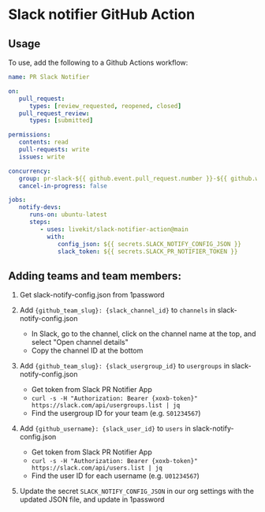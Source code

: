 # Slack notifier GitHub Action

## Usage

To use, add the following to a Github Actions workflow:

```yaml
name: PR Slack Notifier

on:
   pull_request:
      types: [review_requested, reopened, closed]
   pull_request_review:
      types: [submitted]

permissions:
   contents: read
   pull-requests: write
   issues: write

concurrency:
   group: pr-slack-${{ github.event.pull_request.number }}-${{ github.workflow }}
   cancel-in-progress: false

jobs:
   notify-devs:
      runs-on: ubuntu-latest
      steps:
         - uses: livekit/slack-notifier-action@main
           with:
              config_json: ${{ secrets.SLACK_NOTIFY_CONFIG_JSON }}
              slack_token: ${{ secrets.SLACK_PR_NOTIFIER_TOKEN }}
```

## Adding teams and team members:

1. Get slack-notify-config.json from 1password

2. Add `{github_team_slug}: {slack_channel_id}` to `channels` in slack-notify-config.json
   - In Slack, go to the channel, click on the channel name at the top, and select "Open channel details"
   - Copy the channel ID at the bottom

3. Add `{github_team_slug}: {slack_usergroup_id}` to `usergroups` in slack-notify-config.json
    - Get token from Slack PR Notifier App
    - `curl -s -H "Authorization: Bearer {xoxb-token}" https://slack.com/api/usergroups.list | jq`
    - Find the usergroup ID for your team (e.g. `S01234567`)

4. Add `{github_username}: {slack_user_id}` to `users` in slack-notify-config.json
   - Get token from Slack PR Notifier App
   - `curl -s -H "Authorization: Bearer {xoxb-token}" https://slack.com/api/users.list | jq`
   - Find the user ID for each username (e.g. `U01234567`)

5. Update the secret `SLACK_NOTIFY_CONFIG_JSON` in our org settings with the updated JSON file, and update in 1password
